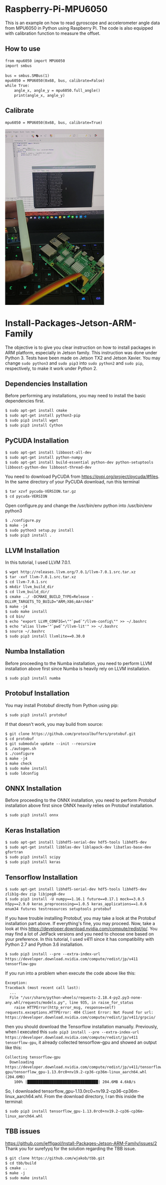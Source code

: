 # Raspberry-Pi-MPU6050
This is an example on how to read gyroscope and accelerometer angle data from MPU6050 in Python using Raspberry Pi. The code is also equipped with calibration function to measure the offset.

## How to use
```
from mpu6050 import MPU6050
import smbus

bus = smbus.SMBus(1)
mpu6050 = MPU6050(0x68, bus, calibrate=False)
while True:
	angle_x, angle_y = mpu6050.full_angle()
	print(angle_x, angle_y)
```

## Calibrate
```
mpu6050 = MPU6050(0x68, bus, calibrate=True)
```

![alt text](./meow.gif)









# Install-Packages-Jetson-ARM-Family
The objective is to give you clear instruction on how to install packages in ARM platform, especially in Jetson family. This instruction was done under Python 3. Tests have been made on Jetson TX2 and Jetson Xavier. You may change ```sudo python3``` and ```sudo pip3``` into ```sudo python2``` and ```sudo pip```, respectively, to make it work under Python 2.

## Dependencies Installation
Before performing any installations, you may need to install the basic dependencies first.
```
$ sudo apt-get install cmake
$ sudo apt-get install python3-pip
$ sudo pip3 install wget
$ sudo pip3 install Cython
```

## PyCUDA Installation
```
$ sudo apt-get install libboost-all-dev
$ sudo apt-get install python-numpy
$ sudo apt-get install build-essential python-dev python-setuptools libboost-python-dev libboost-thread-dev
```
You need to download PyCUDA from https://pypi.org/project/pycuda/#files. In the same directory of your PyCUDA download, run this terminal
```
$ tar xzvf pycuda-VERSION.tar.gz
$ cd pycuda-VERSION
```
Open configure.py and change the /usr/bin/env python into /usr/bin/env python3
```
$ ./configure.py
$ make -j4
$ sudo python3 setup.py install
$ sudo pip3 install .
```

## LLVM Installation
In this tutorial, I used LLVM 7.0.1.
```
$ wget http://releases.llvm.org/7.0.1/llvm-7.0.1.src.tar.xz
$ tar -xvf llvm-7.0.1.src.tar.xz
$ cd llvm-7.0.1.src
$ mkdir llvm_build_dir
$ cd llvm_build_dir/
$ cmake ../ -DCMAKE_BUILD_TYPE=Release -DLLVM_TARGETS_TO_BUILD="ARM;X86;AArch64"
$ make -j4
$ sudo make install
$ cd bin/
$ echo "export LLVM_CONFIG=\""`pwd`"/llvm-config\"" >> ~/.bashrc
$ echo "alias llvm='"`pwd`"/llvm-lit'" >> ~/.bashrc
$ source ~/.bashrc
$ sudo pip3 install llvmlite==0.30.0
```

## Numba Installation
Before proceeding to the Numba installation, you need to perform LLVM installation above first since Numba is heavily rely on LLVM installation.
```
$ sudo pip3 install numba
```

## Protobuf Installation
You may install Protobuf directly from Python using pip:
```
$ sudo pip3 install protobuf
```
If that doesn't work, you may build from source:
```
$ git clone https://github.com/protocolbuffers/protobuf.git
$ cd protobuf
$ git submodule update --init --recursive
$ ./autogen.sh
$ ./configure
$ make -j4
$ make check
$ sudo make install
$ sudo ldconfig
```

## ONNX Installation
Before proceeding to the ONNX installation, you need to perform Protobuf installation above first since ONNX heavily relies on Protobuf installation.
```
$ sudo pip3 install onnx
```

## Keras Installation
```
$ sudo apt-get install libhdf5-serial-dev hdf5-tools libhdf5-dev
$ sudo apt-get install libblas-dev liblapack-dev libatlas-base-dev gfortran
$ sudo pip3 install scipy
$ sudo pip3 install keras
```

## Tensorflow Installation
```
$ sudo apt-get install libhdf5-serial-dev hdf5-tools libhdf5-dev zlib1g-dev zip libjpeg8-dev
$ sudo pip3 install -U numpy==1.16.1 future==0.17.1 mock==3.0.5 h5py==2.9.0 keras_preprocessing==1.0.5 keras_applications==1.0.6 enum34 futures testresources setuptools protobuf
```
If you have trouble installing Protobuf, you may take a look at the Protobuf installation part above. If everything's fine, you may proceed. Now, take a look at this https://developer.download.nvidia.com/compute/redist/jp/. You may find a lot of JetPack versions and you need to choose one based on your preference. In this tutorial, I used v411 since it has compatibility with Python 2.7 and Python 3.6 installation. 
```
$ sudo pip3 install --pre --extra-index-url https://developer.download.nvidia.com/compute/redist/jp/v411 tensorflow-gpu
```
If you run into a problem when execute the code above like this:
```
Exception:
Traceback (most recent call last):
  ...
  File "/usr/share/python-wheels/requests-2.18.4-py2.py3-none-any.whl/requests/models.py", line 935, in raise_for_status
    raise HTTPError(http_error_msg, response=self)
requests.exceptions.HTTPError: 404 Client Error: Not Found for url: https://developer.download.nvidia.com/compute/redist/jp/v411/grpcio/
```
then you should download the Tensorflow installation manually. Previously, when I executed this ```sudo pip3 install --pre --extra-index-url https://developer.download.nvidia.com/compute/redist/jp/v411 tensorflow-gpu```, it already collected tensorflow-gpu and showed an output like this:
```
Collecting tensorflow-gpu
  Downloading https://developer.download.nvidia.com/compute/redist/jp/v411/tensorflow-gpu/tensorflow_gpu-1.13.0rc0+nv19.2-cp36-cp36m-linux_aarch64.whl (204.6MB)
    100% |████████████████████████████████| 204.6MB 4.6kB/s
```
So, I downloaded tensorflow_gpu-1.13.0rc0+nv19.2-cp36-cp36m-linux_aarch64.whl. From the download directory, I ran this inside the terminal:
```
$ sudo pip3 install tensorflow_gpu-1.13.0rc0+nv19.2-cp36-cp36m-linux_aarch64.whl
```

## TBB issues
https://github.com/jefflgaol/Install-Packages-Jetson-ARM-Family/issues/2
Thank you for surefyyq for the solution regarding the TBB issue.
```
$ git clone https://github.com/wjakob/tbb.git
$ cd tbb/build
$ cmake ..
$ make -j
$ sudo make install
```
